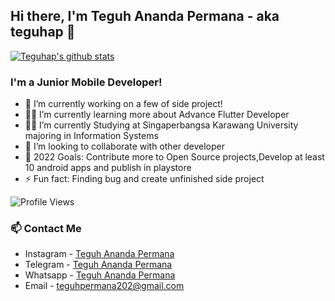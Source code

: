 ## Hi there, I'm Teguh Ananda Permana - aka teguhap 👋

[![Teguhap's github stats](https://github-readme-stats.vercel.app/api?username=teguhap)](https://github.com/teguhap/teguhap)

### I'm a Junior Mobile Developer!
- 🔭 I’m currently working on a few of side project!
- 👨‍💻 I’m currently learning more about Advance Flutter Developer
- 👨‍🎓 I’m currently Studying at Singaperbangsa Karawang University majoring in Information Systems
- 👯 I’m looking to collaborate with other developer
- 🥅 2022 Goals: Contribute more to Open Source projects,Develop at least 10 android apps and publish in playstore
- ⚡ Fun fact: Finding bug and create unfinished side project 

![Profile Views](http://img.shields.io/badge/Profile%20Views-9-blue)



### 📫 Contact Me
- Instagram - [Teguh Ananda Permana](https://www.instagram.com/teguhananda.permana/)
- Telegram - [Teguh Ananda Permana](https://www.t.me/teguhape)
- Whatsapp - [Teguh Ananda Permana](https://wa.link/uv0mby)
- Email - teguhpermana202@gmail.com
